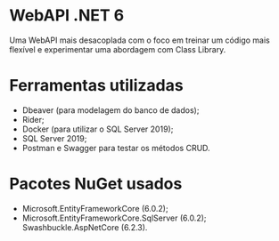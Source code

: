 # WebAPI .NET 6
Uma WebAPI mais desacoplada com o foco em treinar um código mais flexível e experimentar uma abordagem com Class Library.

# Ferramentas utilizadas
- Dbeaver (para modelagem do banco de dados);
- Rider;
- Docker (para utilizar o SQL Server 2019);
- SQL Server 2019;
- Postman e Swagger para testar os métodos CRUD.

# Pacotes NuGet usados
- Microsoft.EntityFrameworkCore (6.0.2);
- Microsoft.EntityFrameworkCore.SqlServer (6.0.2);
Swashbuckle.AspNetCore (6.2.3).